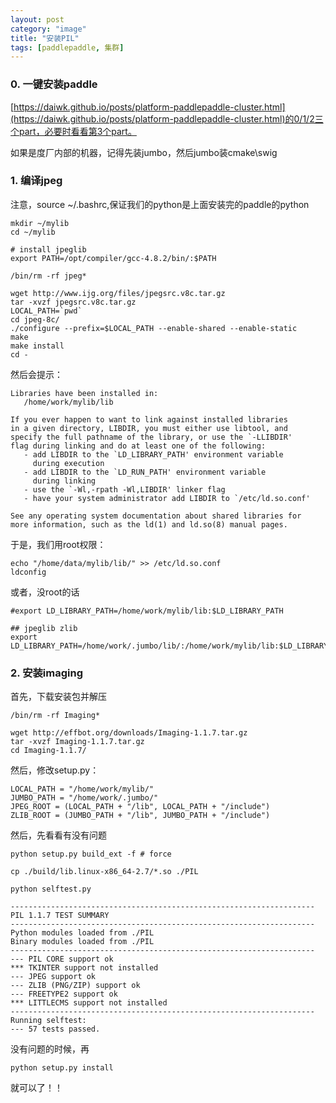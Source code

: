 ```yaml
---
layout: post
category: "image"
title: "安装PIL"
tags: [paddlepaddle, 集群]
---
```



### 0. 一键安装paddle

[https://daiwk.github.io/posts/platform-paddlepaddle-cluster.html](https://daiwk.github.io/posts/platform-paddlepaddle-cluster.html)的0/1/2三个part，必要时看看第3个part。

如果是度厂内部的机器，记得先装jumbo，然后jumbo装cmake\swig

### 1. 编译jpeg

注意，source ~/.bashrc,保证我们的python是上面安装完的paddle的python

```shell
mkdir ~/mylib
cd ~/mylib

# install jpeglib
export PATH=/opt/compiler/gcc-4.8.2/bin/:$PATH

/bin/rm -rf jpeg*

wget http://www.ijg.org/files/jpegsrc.v8c.tar.gz
tar -xvzf jpegsrc.v8c.tar.gz
LOCAL_PATH=`pwd`
cd jpeg-8c/
./configure --prefix=$LOCAL_PATH --enable-shared --enable-static
make
make install
cd -
```

然后会提示：

```
Libraries have been installed in:
   /home/work/mylib/lib

If you ever happen to want to link against installed libraries
in a given directory, LIBDIR, you must either use libtool, and
specify the full pathname of the library, or use the `-LLIBDIR'
flag during linking and do at least one of the following:
   - add LIBDIR to the `LD_LIBRARY_PATH' environment variable
     during execution
   - add LIBDIR to the `LD_RUN_PATH' environment variable
     during linking
   - use the `-Wl,-rpath -Wl,LIBDIR' linker flag
   - have your system administrator add LIBDIR to `/etc/ld.so.conf'

See any operating system documentation about shared libraries for
more information, such as the ld(1) and ld.so(8) manual pages.
```

于是，我们用root权限：

```
echo "/home/data/mylib/lib/" >> /etc/ld.so.conf
ldconfig
```

或者，没root的话

```
#export LD_LIBRARY_PATH=/home/work/mylib/lib:$LD_LIBRARY_PATH

## jpeglib zlib
export LD_LIBRARY_PATH=/home/work/.jumbo/lib/:/home/work/mylib/lib:$LD_LIBRARY_PATH
```

### 2. 安装imaging

首先，下载安装包并解压

```shell
/bin/rm -rf Imaging*

wget http://effbot.org/downloads/Imaging-1.1.7.tar.gz
tar -xvzf Imaging-1.1.7.tar.gz
cd Imaging-1.1.7/

```

然后，修改setup.py：

```
LOCAL_PATH = "/home/work/mylib/"
JUMBO_PATH = "/home/work/.jumbo/"
JPEG_ROOT = (LOCAL_PATH + "/lib", LOCAL_PATH + "/include")
ZLIB_ROOT = (JUMBO_PATH + "/lib", JUMBO_PATH + "/include")
```

然后，先看看有没有问题

```shell
python setup.py build_ext -f # force

cp ./build/lib.linux-x86_64-2.7/*.so ./PIL

python selftest.py

--------------------------------------------------------------------
PIL 1.1.7 TEST SUMMARY 
--------------------------------------------------------------------
Python modules loaded from ./PIL
Binary modules loaded from ./PIL
--------------------------------------------------------------------
--- PIL CORE support ok
*** TKINTER support not installed
--- JPEG support ok
--- ZLIB (PNG/ZIP) support ok
--- FREETYPE2 support ok
*** LITTLECMS support not installed
--------------------------------------------------------------------
Running selftest:
--- 57 tests passed.

```

没有问题的时候，再

```shell
python setup.py install
```

就可以了！！

